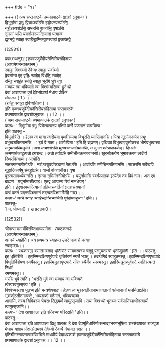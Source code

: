 +++
title = "१२"

+++
(( अथ सप्तमाष्टके प्रथमप्रपाठके द्वादशो ऽनुवाकः )  
वि॒भूर्मा॒त्रा प्र॒भूः पि॒त्राऽश्वो॑ऽसि हयो॒ऽस्यत्यो॑ऽसि॒  
नरो॒ऽस्यर्वाऽसि॒ सप्त॑रसि वा॒ज्य॑सि॒ वृषा॑ऽसि  
नृ॒मणा॑ असि॒ यय॒र्नामा॑स्यादि॒त्यानां॒ पत्वान्व॑  
ह्य॒ग्नये॒ स्वाहा॒ स्वाहे॑न्द्रा॒ग्निभ्या॒ꣳस्वाहा॑ प्र॒जाप॑तये॒

[[2531]]

प्रपा01अनु12 )कृष्णयजुर्वेदीयतैत्तिरीयसंहितायां  
(अश्वमेघमन्त्रकथनम् )  
स्वाहा॒ विश्व॑भ्यो दे॒वेभ्यः॒ स्वाहा॒ सर्वा॑भ्यो  
दे॒वता॑भ्य इ॒ह वृतिः॒ स्वाहे॒ह विधृ॑ति॒ स्वाहे॒ह  
रन्तिः॒ स्वाहे॒ह रम॑ति॒ स्वाहा॒ भूर॑गि भु॒वे त्वा॒  
भव्या॑य त्वा भविष्या॒ते त्वा विश्व॑भ्यसित्वा भू॒तेभ्यो॒  
देवा॑ आशापाला ए॒तं देवेभ्योऽश्वं मेधा॑य प्रोक्षि॑तं  
गोपायत ( 1 ) ।।  
(रन्तिः॒ स्वाहा॒ द्ववि॑ꣳशतिश्व ) ।  
इति कृष्णयजुर्वेदीयतैत्तिरीयसंहितायां सप्तमाष्टके  
प्रथमप्रपाठके द्वादशोऽनुवाकः ।। 12 ।।  
( अथ सप्तमाष्टके प्रथमप्रपाठके द्वादशो ऽनुवाकः )  
कल्पः- ‘ दिभूर्मात्रा प्रभूः पित्रेत्यश्वस्य दक्षिणे कर्णे यजमानं वाचयित्वा ’  
इति पाठस्तु –  
विभूर्मात्रेति । हेऽश्व त्वं मात्रा त्वदीयया पृथवीरूपया विभूरसि व्याप्तिमानसि। पित्रा द्युलोकरूपेण प्रभूः प्रभूत्वशक्तिमानसि । ‘ इयं वै माता। असौ पिता ’ इति हि ब्रह्मणम्। पृथिव्या विभुत्वाद्द्युलोकस्थ भोग॑प्रभुत्वाच्च  
तदुभयमस्मिन्नुर्चते। तथा त्वमश्वोऽसि मुख्याश्वजातिमानसि, न तु तव गर्दभासकर्यम्। हिधातोः क्रमणार्थकादुत्पन्नो हयशब्दः। अतो हयोऽसि समीचीनक्रमणवानसी। खुरसौकर्येण भूमावक्रमण त्वदीयं स्थिरमित्यार्थः। अत्योसि  
सततगमनशीलोऽसि। नरोऽस्युपर्यारूढाणां नेताऽसि । आर्वाऽसि समीचिनगतिमानसि। साप्तरसि सर्वेष्वपि युद्धादिकार्येषु संबद्धोऽसि। वाजी वोगवानीस। वृषा  
पुस्त्वसामर्थ्यवानसि । नृमणा नृभिर्मननीयोऽसि । ययुर्नामासि स्वर्गप्रपाठक इत्येदेव तव प्रियं नाम। अत एव ब्राह्मण ‘ ययुर्नामासीत्याह। एतद्व अश्वस्य प्रियं नामधेयम् ’  
इति । ईदृशस्वमादित्यानां प्रतिमासवर्तिनां द्वादशसंख्यानां  
पत्वं पतनं यदन्तरिक्षगमनं तदन्वतरिक्षमार्गेणेहि गच्छ।।  
कल्पः-‘ अग्ने स्वाहा स्वाहेन्द्राग्निभ्यामिति पूर्वहोमान्हुत्वा ’ इति।।  
पाठस्तु-  
1 च. भोग्यप्र0 । ख प्रदत्तवा0।

[[2532]]

श्रीमत्सायणार्यविरचितभाष्यसमेता- 7षष्ठकाणडे  
(अश्वमेघमन्त्रकथनम् )  
अग्नये स्वाहेति। अत्र प्रथमन्त्र स्वाहन्त उत्तरे चत्वारो मन्त्राः  
स्वाहादयः।।  
कल्पः- ‘ रथकारगृहे वसतिर्भवताह धृतिरिति सायमश्वस्य चतुर्षु पत्सुचतस्त्रो धृतीर्जुहोती ’ इति ।। पाठस्तु-  
इह धृतिरिति । इहास्मिन्दक्षिणपूर्वपादे धृतिर्धरणं स्यर्थै भवतु । तदार्थमिदं स्वाहुतमस्तु। इहास्मिन्दक्षिणपृष्ठपादे विधृतिर्विशेषण स्यर्यैमस्तु। इहास्मिन्नुतरपृष्ठपादे रन्तिः स्थैर्येण रमणमस्तु। इहास्मिन्नुतरपूर्वपादे रमतिरत्यन्तं स्थिरं  
रमणमस्तु।।  
भरसि भुवे त्वति। ‘ भरसि भुवे त्वा भव्याय त्वा भविष्यते  
त्वेत्यश्वमुत्सृज्य ’ इति ।  
विश्वेभ्यस्तवा भूतभ्य इति मन्त्रशेषपाठः। हेऽश्व त्वं भूरस्यतीतानामनागतानां वर्तमानानां भावयिताऽसि।  
भूशब्दोऽतीतमाचष्टे , भव्यशब्दो वर्तमानं, भविष्यच्छब्द  
आगामि, तस्य त्रिविधस्य श्रेयसः सिद्ध्यर्थे त्वामुत्सृजामि। तथा विश्वभ्यो भूतभ्यः सर्वप्राणिस्वाधीनत्वार्थे त्वामुत्सृजामि।।  
कल्पः- ‘ देवा आशापाला इति रत्निभ्यः परिददाति ’ इति।।  
पाठस्तु—  
देवा आशापाला इति आशापाला दिक्षु पालकाः हे देवा देवमूर्तिधारिणो रत्नाद्याभरणभूषिताः शतसंख्याका राजपुत्रा मेधाय यज्ञाय प्रोक्षतमेतमश्वं देवेभ्यो देवार्थे गोपायत रक्षत ।।  
इतिश्रीमत्सायणाचार्यविरचिते माधवीये वेदार्थप्रकाशे कृष्णयजुर्वेदीयतैत्तिरीयसंहितायां सप्तमाकाण्डे  
प्रथमप्रपाठके द्वादशो ऽनुवाकः ।। 12 ।।  
